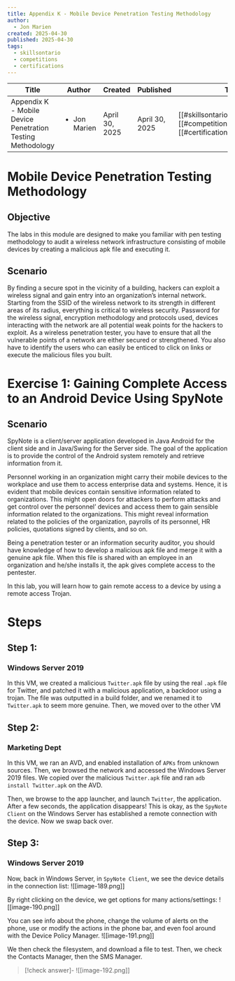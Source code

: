 ```yaml
---
title: Appendix K - Mobile Device Penetration Testing Methodology
author:
  - Jon Marien
created: 2025-04-30
published: 2025-04-30
tags:
  - skillsontario
  - competitions
  - certifications
---
```


| Title                                                      | Author                       | Created        | Published      | Tags                                                                                                       |
| ---------------------------------------------------------- | ---------------------------- | -------------- | -------------- | ---------------------------------------------------------------------------------------------------------- |
| Appendix K - Mobile Device Penetration Testing Methodology | <ul><li>Jon Marien</li></ul> | April 30, 2025 | April 30, 2025 | [[#skillsontario\|#skillsontario]], [[#competitions\|#competitions]], [[#certifications\|#certifications]] |

# Mobile Device Penetration Testing Methodology

## Objective
The labs in this module are designed to make you familiar with pen testing methodology to audit a wireless network infrastructure consisting of mobile devices by creating a malicious apk file and executing it.

## Scenario
By finding a secure spot in the vicinity of a building, hackers can exploit a wireless signal and gain entry into an organization’s internal network. Starting from the SSID of the wireless network to its strength in different areas of its radius, everything is critical to wireless security. Password for the wireless signal, encryption methodology and protocols used, devices interacting with the network are all potential weak points for the hackers to exploit. As a wireless penetration tester, you have to ensure that all the vulnerable points of a network are either secured or strengthened. You also have to identify the users who can easily be enticed to click on links or execute the malicious files you built.

# Exercise 1: Gaining Complete Access to an Android Device Using SpyNote

## Scenario
SpyNote is a client/server application developed in Java Android for the client side and in Java/Swing for the Server side. The goal of the application is to provide the control of the Android system remotely and retrieve information from it. 

Personnel working in an organization might carry their mobile devices to the workplace and use them to access enterprise data and systems. Hence, it is evident that mobile devices contain sensitive information related to organizations. This might open doors for attackers to perform attacks and get control over the personnel’ devices and access them to gain sensible information related to the organizations. This might reveal information related to the policies of the organization, payrolls of its personnel, HR policies, quotations signed by clients, and so on.  

Being a penetration tester or an information security auditor, you should have knowledge of how to develop a malicious apk file and merge it with a genuine apk file. When this file is shared with an employee in an organization and he/she installs it, the apk gives complete access to the pentester.  

In this lab, you will learn how to gain remote access to a device by using a remote access Trojan.

# Steps
## Step 1:
### Windows Server 2019
In this VM, we created a malicious `Twitter.apk` file by using the real `.apk` file for Twitter, and patched it with a malicious application, a backdoor using a trojan. The file was outputted in a build folder, and we renamed it to `Twitter.apk` to seem more genuine. Then, we moved over to the other VM

## Step 2:
### Marketing Dept
In this VM, we ran an AVD, and enabled installation of `APKs` from unknown sources. Then, we browsed the network and accessed the Windows Server 2019 files. We copied over the malicious `Twitter.apk` file and ran `adb install Twitter.apk` on the AVD. 

Then, we browse to the app launcher, and launch `Twitter`, the application. After a few seconds, the application disappears! This is okay, as the `SpyNote Client` on the Windows Server has established a remote connection with the device. Now we swap back over.

## Step 3:
### Windows Server 2019
Now, back in Windows Server, in `SpyNote Client`, we see the device details in the connection list:
![[image-189.png]]

By right clicking on the device, we get options for many actions/settings:
![[image-190.png]]

You can see info about the phone, change the volume of alerts on the phone, use or modify the actions in the phone bar, and even fool around with the Device Policy Manager.
![[image-191.png]]

We then check the filesystem, and download a file to test. Then, we check the Contacts Manager, then the SMS Manager.

> [!check answer]-
> ![[image-192.png]]